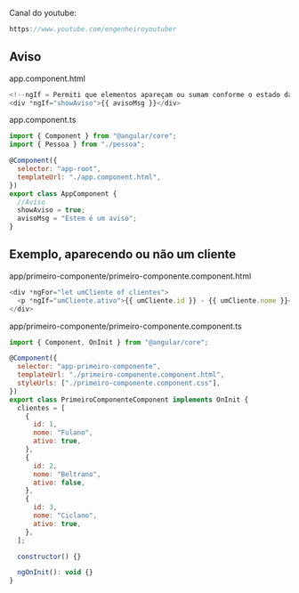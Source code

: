 Canal do youtube:

```js
https://www.youtube.com/engenheiroyoutuber
```

## Aviso

app.component.html

```js
<!--ngIf = Permiti que elementos apareçam ou sumam conforme o estado da condição é alterada-->
<div *ngIf="showAviso">{{ avisoMsg }}</div>
```

app.component.ts

```js
import { Component } from "@angular/core";
import { Pessoa } from "./pessoa";

@Component({
  selector: "app-root",
  templateUrl: "./app.component.html",
})
export class AppComponent {
  //Aviso
  showAviso = true;
  avisoMsg = "Estem é um aviso";
}
```

## Exemplo, aparecendo ou não um cliente

app/primeiro-componente/primeiro-componente.component.html

```js
<div *ngFor="let umCliente of clientes">
  <p *ngIf="umCliente.ativo">{{ umCliente.id }} - {{ umCliente.nome }}</p>
</div>
```

app/primeiro-componente/primeiro-componente.component.ts

```js
import { Component, OnInit } from "@angular/core";

@Component({
  selector: "app-primeiro-componente",
  templateUrl: "./primeiro-componente.component.html",
  styleUrls: ["./primeiro-componente.component.css"],
})
export class PrimeiroComponenteComponent implements OnInit {
  clientes = [
    {
      id: 1,
      nome: "Fulano",
      ativo: true,
    },
    {
      id: 2,
      nome: "Beltrano",
      ativo: false,
    },
    {
      id: 3,
      nome: "Ciclano",
      ativo: true,
    },
  ];

  constructor() {}

  ngOnInit(): void {}
}
```

